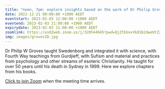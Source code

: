 ```yaml
---
title: "noon, 7pm: explore insights based on the work of Dr Philip Groves"
date: 2022-12-21 00:00:00 +1000 AEDT
eventstart: 2023-02-03 12:00:00 +1000 AEDT
eventend: 2023-02-03 21:00:00 +1000 AEDT
expirydate: 2023-02-03 21:00:00 +1000 AEDT
zoomlink: https://us02web.zoom.us/j/320544045?pwd=QjZtbUxvVk81b2dweUtZZTE3ZE9IZz09
img: images/grovesID.jpg
---
```


Dr Philip W Groves taught Swedenborg and integrated it with science, with Fourth Way teachings from Gurdjieff, with Sufism and material and practices from psychology and other streams of esoteric Christianity. He taught for over 50 years until his death in Sydney in 1999. Here we explore chapters from his books.

[Click to join Zoom](https://us02web.zoom.us/j/320544045?pwd=QjZtbUxvVk81b2dweUtZZTE3ZE9IZz09) when the meeting time arrives.